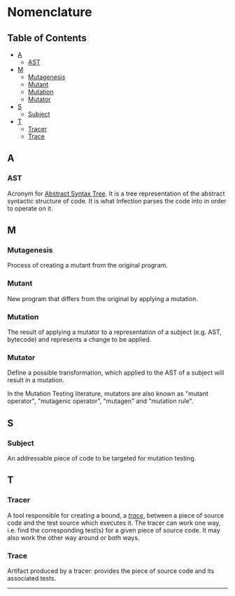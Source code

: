 # Nomenclature

## Table of Contents

- [A](#a)
    - [AST][ast]
- [M](#m)
    - [Mutagenesis][mutagenesis]
    - [Mutant][mutant]
    - [Mutation][mutation]
    - [Mutator][mutator]
- [S](#s)
    - [Subject][subject]
- [T](#t)
    - [Tracer][tracer]
    - [Trace][trace]


## A

### AST

Acronym for [Abstract Syntax Tree][ast-definition]. It is a tree representation of the abstract
syntactic structure of code. It is what Infection parses the code into in order to operate on it.


## M

### Mutagenesis

Process of creating a mutant from the original program.


### Mutant

New program that differs from the original by applying a mutation.


### Mutation

The result of applying a mutator to a representation of a subject (e.g. AST, bytecode) and represents a change to be applied.


### Mutator

Define a possible transformation, which applied to the AST of a subject will result in a mutation.

In the Mutation Testing literature, mutators are also known as "mutant operator",
"mutagenic operator", "mutagen" and "mutation rule".


## S

### Subject

An addressable piece of code to be targeted for mutation testing.


## T

### Tracer

A tool responsible for creating a bound, a [_trace_][trace], between a piece of source code and the
test source which executes it. The tracer can work one way, i.e. find the corresponding test(s) for
a given piece of source code. It may also work the other way around or both ways.


### Trace

Artifact produced by a tracer: provides the piece of source code and its associated tests.


<hr />

[ast]: #ast
[ast-definition]: https://en.wikipedia.org/wiki/Abstract_syntax_tree
[mutagenesis]: #mutagenesis
[mutant]: #mutant
[mutation]: #mutation
[mutator]: #mutator
[subject]: #subject
[tracer]: #tracer
[trace]: #trace
